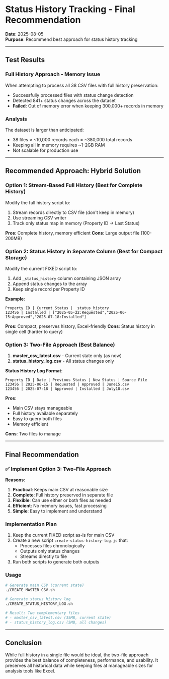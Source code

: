 # Status History Tracking - Final Recommendation
**Date**: 2025-08-05  
**Purpose**: Recommend best approach for status history tracking

---

## Test Results

### Full History Approach - Memory Issue
When attempting to process all 38 CSV files with full history preservation:
- Successfully processed files with status change detection
- Detected 841+ status changes across the dataset
- **Failed**: Out of memory error when keeping 300,000+ records in memory

### Analysis
The dataset is larger than anticipated:
- 38 files × ~10,000 records each = ~380,000 total records
- Keeping all in memory requires ~1-2GB RAM
- Not scalable for production use

---

## Recommended Approach: Hybrid Solution

### Option 1: Stream-Based Full History (Best for Complete History)
Modify the full history script to:
1. Stream records directly to CSV file (don't keep in memory)
2. Use streaming CSV writer
3. Track only status map in memory (Property ID → Last Status)

**Pros**: Complete history, memory efficient
**Cons**: Large output file (100-200MB)

### Option 2: Status History in Separate Column (Best for Compact Storage)
Modify the current FIXED script to:
1. Add `_status_history` column containing JSON array
2. Append status changes to the array
3. Keep single record per Property ID

**Example**:
```
Property ID | Current Status | _status_history
123456 | Installed | ["2025-05-22:Requested","2025-06-15:Approved","2025-07-18:Installed"]
```

**Pros**: Compact, preserves history, Excel-friendly
**Cons**: Status history in single cell (harder to query)

### Option 3: Two-File Approach (Best Balance)
1. **master_csv_latest.csv** - Current state only (as now)
2. **status_history_log.csv** - All status changes only

**Status History Log Format**:
```
Property ID | Date | Previous Status | New Status | Source File
123456 | 2025-06-15 | Requested | Approved | June15.csv
123456 | 2025-07-18 | Approved | Installed | July18.csv
```

**Pros**: 
- Main CSV stays manageable
- Full history available separately
- Easy to query both files
- Memory efficient

**Cons**: Two files to manage

---

## Final Recommendation

### ✅ Implement Option 3: Two-File Approach

**Reasons**:
1. **Practical**: Keeps main CSV at reasonable size
2. **Complete**: Full history preserved in separate file
3. **Flexible**: Can use either or both files as needed
4. **Efficient**: No memory issues, fast processing
5. **Simple**: Easy to implement and understand

### Implementation Plan
1. Keep the current FIXED script as-is for main CSV
2. Create a new script `create-status-history-log.js` that:
   - Processes files chronologically
   - Outputs only status changes
   - Streams directly to file
3. Run both scripts to generate both outputs

### Usage
```bash
# Generate main CSV (current state)
./CREATE_MASTER_CSV.sh

# Generate status history log
./CREATE_STATUS_HISTORY_LOG.sh

# Result: Two complementary files
# - master_csv_latest.csv (35MB, current state)
# - status_history_log.csv (5MB, all changes)
```

---

## Conclusion

While full history in a single file would be ideal, the two-file approach provides the best balance of completeness, performance, and usability. It preserves all historical data while keeping files at manageable sizes for analysis tools like Excel.